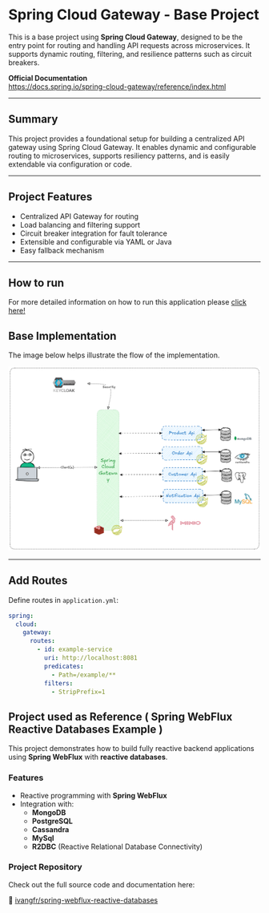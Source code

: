 # Spring Cloud Gateway - Base Project

This is a base project using **Spring Cloud Gateway**, designed to be the entry point for routing and handling API requests across microservices. It supports dynamic routing, filtering, and resilience patterns such as circuit breakers.

**Official Documentation**  
https://docs.spring.io/spring-cloud-gateway/reference/index.html

---

## Summary

This project provides a foundational setup for building a centralized API gateway using Spring Cloud Gateway. It enables dynamic and configurable routing to microservices, supports resiliency patterns, and is easily extendable via configuration or code.

---

## Project Features

- Centralized API Gateway for routing
- Load balancing and filtering support
- Circuit breaker integration for fault tolerance
- Extensible and configurable via YAML or Java
- Easy fallback mechanism

---

## How to run

For more detailed information on how to run this application please [click here!](HELP.md)

## Base Implementation

The image below helps illustrate the flow of the implementation.

![Base Diagram](/docs/base-draw.png)

---

## Add Routes

Define routes in `application.yml`:

```yaml
spring:
  cloud:
    gateway:
      routes:
        - id: example-service
          uri: http://localhost:8081
          predicates:
            - Path=/example/**
          filters:
            - StripPrefix=1
```

## Project used as Reference ( Spring WebFlux Reactive Databases Example )

This project demonstrates how to build fully reactive backend applications using **Spring WebFlux** with **reactive databases**.

### Features

- Reactive programming with **Spring WebFlux**
- Integration with:
    - **MongoDB**
    - **PostgreSQL**
    - **Cassandra**
    - **MySql**
    - **R2DBC** (Reactive Relational Database Connectivity)

### Project Repository

Check out the full source code and documentation here:

🔗 [ivangfr/spring-webflux-reactive-databases](https://github.com/ivangfr/spring-webflux-reactive-databases)

